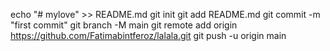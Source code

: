 echo "# mylove" >> README.md
git init
git add README.md
git commit -m "first commit"
git branch -M main
git remote add origin https://github.com/Fatimabintferoz/lalala.git
git push -u origin main
